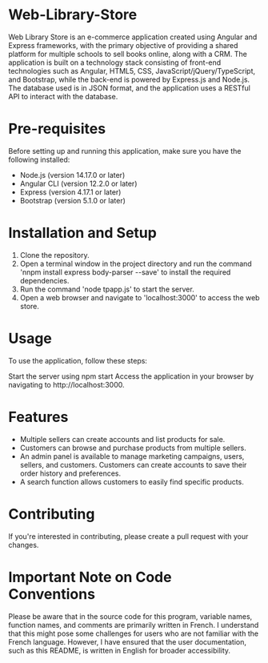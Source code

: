 # Web-Library-Store

Web Library Store is an e-commerce application created using Angular and Express frameworks, with the primary objective of providing a shared platform for multiple schools to sell books online, along with a CRM. The application is built on a technology stack consisting of front-end technologies such as Angular, HTML5, CSS, JavaScript/jQuery/TypeScript, and Bootstrap, while the back-end is powered by Express.js and Node.js. The database used is in JSON format, and the application uses a RESTful API to interact with the database.


# Pre-requisites 

Before setting up and running this application, make sure you have the following installed:

* Node.js (version 14.17.0 or later)
* Angular CLI (version 12.2.0 or later)
* Express (version 4.17.1 or later)
* Bootstrap (version 5.1.0 or later)


# Installation and Setup

1. Clone the repository.
2. Open a terminal window in the project directory and run the command 'nnpm install express body-parser --save' to install the required dependencies.
3. Run the command 'node tpapp.js' to start the server.
4. Open a web browser and navigate to 'localhost:3000' to access the web store.


# Usage

To use the application, follow these steps:

Start the server using npm start
Access the application in your browser by navigating to http://localhost:3000.

# Features

* Multiple sellers can create accounts and list products for sale.
* Customers can browse and purchase products from multiple sellers.
* An admin panel is available to manage marketing campaigns, users, sellers, and customers.
Customers can create accounts to save their order history and preferences.
* A search function allows customers to easily find specific products.

 
# Contributing

If you're interested in contributing, please create a pull request with your changes.

# Important Note on Code Conventions

Please be aware that in the source code for this program, variable names, function names, and comments are primarily written in French. I understand that this might pose some challenges for users who are not familiar with the French language. However, I have ensured that the user documentation, such as this README, is written in English for broader accessibility.

